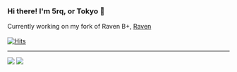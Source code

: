 ### Hi there! I'm 5rq, or Tokyo 👋

Currently working on my fork of Raven B+, [Raven](https://github.com/5rq/Raven)<br/>
<br/>
[![Hits](https://hits.link/hits?url=https://github.com/5rq&bgLeft=444444&bgRight=031e87&label=visits)](https://hits.link)

---

<img src="https://lanyard.cnrad.dev/api/952160535493885992?hideDiscrim=true"/> <img src="https://lanyard.cnrad.dev/api/774299626697523200?hideDiscrim=true"/>
